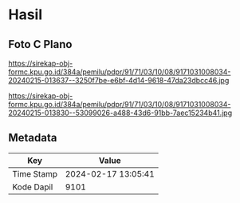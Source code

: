 # Hasil

## Foto C Plano

https://sirekap-obj-formc.kpu.go.id/384a/pemilu/pdpr/91/71/03/10/08/9171031008034-20240215-013637--3250f7be-e6bf-4d14-9618-47da23dbcc46.jpg

https://sirekap-obj-formc.kpu.go.id/384a/pemilu/pdpr/91/71/03/10/08/9171031008034-20240215-013830--53099026-a488-43d6-91bb-7aec15234b41.jpg


## Metadata

| Key        | Value               |
| ---------- | ------------------- |
| Time Stamp | 2024-02-17 13:05:41 |
| Kode Dapil | 9101                |



